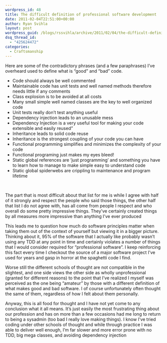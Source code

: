 ```yaml
---
wordpress_id: 48
title: The difficult definition of professional software development
date: 2011-02-04T22:51:00+00:00
author: Ryan Svihla
layout: post
wordpress_guid: /blogs/rssvihla/archive/2011/02/04/the-difficult-definition-of-professional-software-development.aspx
dsq_thread_id:
  - "425624472"
categories:
  - Craftsmanship
---
```

Here are some of the contradictory phrases (and a few paraphrases) I&#8217;ve overheard used to define what is &#8220;good&#8221; and &#8220;bad&#8221; code. 

  * Code should always be well commented
  * Maintainable code has unit tests and well named methods therefore needs little if any comments
  * Class explosion is to be avoided at all costs
  * Many small simple well named classes are the key to well organized code
  * Unit tests really don&#8217;t test anything useful
  * Dependency injection leads to an unusable mess
  * Dependency Injection is a very useful tool for making your code extensible and easily reused&#8221;
  * Inheritance leads to solid code reuse
  * Inheritance is the strongest coupling of your code you can have
  * Functional programming simplifies and minimizes the complexity of your code
  * Functional programing just makes my eyes bleed!
  * Static global references are &#8216;just programming&#8217; and something you have to learn how to manage to make simple easy to understand code
  * Static global spiderwebs are crippling to maintenance and program lifetime

&nbsp;

The part that is most difficult about that list for me is while I agree with half of it strongly and respect the people who said those things, the other half that list I do not agree with, has all come from people I respect and who overall do some pretty impressive things. They&#8217;ve certainly created things by all measures more impressive than anything I&#8217;ve ever produced

This leads me to question how much do software principles matter when taking them out of the context of yourself but viewing it in a bigger picture. Thinking about it, 95% of the software that I actually like probably wasn&#8217;t using any TDD at any point in time and certainly violates a number of things that I would consider required for &#8220;professional software&#8221;. I keep reinforcing this fact every time I checkout the source of a major software project I&#8217;ve used for years and gasp in horror at the spaghetti code I find.

Worse still the different schools of thought are not compatible in the slightest, and one side views the other side as wholly unprofessional (granted for different reasons) to the point that I&#8217;ve realized I myself was perceived as the one being &#8220;amateur&#8221; by those with a different definition of what makes good and bad software. I of course unfortunately often thought the same of them, regardless of how I felt about them personally.

Anyway, this is all food for thought and I have not yet come to any conclusion what it all means. It&#8217;s just easily the most frustrating thing about our profession and has on more than a few occasions had me long to return to being a sysadmin (too bad I really love making things). I know I&#8217;ve tried coding under other schools of thought and while through practice I was able to deliver well enough, I&#8217;m far slower and more error prone with no TDD, big mega classes, and avoiding dependency injection
